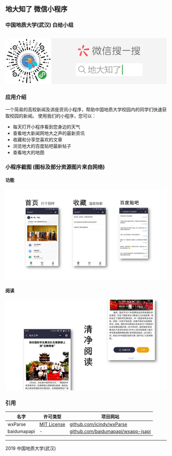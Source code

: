 ## <b>地大知了 微信小程序</b>
### 中国地质大学(武汉) 白给小组
![ads](Assets/README/ads.png)
---

### 应用介绍
一个简易的高校新闻及讲座资讯小程序，帮助中国地质大学校园内的同学们快速获取校园的新闻。
使用我们的小程序，您可以：
- 每天打开小程序看到您身边的天气
- 查看地大新闻网地大之声的最新资讯
- 收藏和分享您喜欢的文章
- 浏览地大的百度贴吧最新帖子
- 查看地大的地图

### 小程序截图 (图标及部分资源图片来自网络)
#### 功能
![功能](Assets/README/1.jpg)
#### 阅读
![阅读](Assets/README/2.jpg)

### 引用
| 名字 | 许可类型 | 项目网站 |
| --- | --- | --- |
| wxParse | [MIT License](https://github.com/icindy/wxParse/blob/master/LICENSE) | [github.com/icindy/wxParse](https://github.com/icindy/wxParse) |
| baidumapapi | - | [github.com/baidumapapi/wxapp-jsapi](https://github.com/baidumapapi/wxapp-jsapi) |

---


2019 中国地质大学(武汉)
